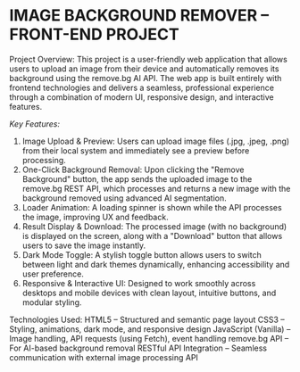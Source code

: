 # IMAGE BACKGROUND REMOVER – FRONT-END PROJECT
Project Overview:
This project is a user-friendly web application that allows users to upload an image from their device and automatically removes its background using the remove.bg AI API. The web app is built entirely with frontend technologies and delivers a seamless, professional experience through a combination of modern UI, responsive design, and interactive features. 

*Key Features:*
1. Image Upload & Preview: Users can upload image files (.jpg, .jpeg, .png) from their local system and immediately see a preview before processing.
2. One-Click Background Removal: Upon clicking the "Remove Background" button, the app sends the uploaded image to the remove.bg REST API, which processes and returns a new image with the background removed using advanced AI segmentation.
3. Loader Animation: A loading spinner is shown while the API processes the image, improving UX and feedback.
4. Result Display & Download: The processed image (with no background) is displayed on the screen, along with a "Download" button that allows users to save the image instantly.
5. Dark Mode Toggle: A stylish toggle button allows users to switch between light and dark themes dynamically, enhancing accessibility and user preference.
6. Responsive & Interactive UI: Designed to work smoothly across desktops and mobile devices with clean layout, intuitive buttons, and modular styling.

Technologies Used:
HTML5 – Structured and semantic page layout
CSS3 – Styling, animations, dark mode, and responsive design
JavaScript (Vanilla) – Image handling, API requests (using Fetch), event handling
remove.bg API – For AI-based background removal
RESTful API Integration – Seamless communication with external image processing API
